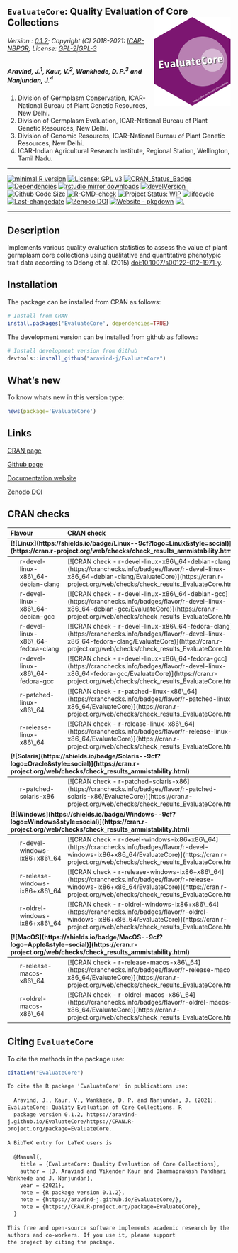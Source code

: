 
<!-- 
<img src="https://raw.githubusercontent.com/aravind-j/EvaluateCore/master/inst/extdata/EvaluateCore.png" width="20%" />
-->

## `EvaluateCore`: Quality Evaluation of Core Collections <img src="https://raw.githubusercontent.com/aravind-j/EvaluateCore/master/inst/extdata/EvaluateCore.png" align="right" alt="logo" width="173" height = "200" style = "border: none; float: right;">

###### Version : [0.1.2](https://aravind-j.github.io/EvaluateCore/); Copyright (C) 2018-2021: [ICAR-NBPGR](http://www.nbpgr.ernet.in/); License: [GPL-2\|GPL-3](https://www.r-project.org/Licenses/)

##### *Aravind, J.<sup>1</sup>, Kaur, V.<sup>2</sup>, Wankhede, D. P.<sup>3</sup> and Nanjundan, J.<sup>4</sup>*

1.  Division of Germplasm Conservation, ICAR-National Bureau of Plant
    Genetic Resources, New Delhi.
2.  Division of Germplasm Evaluation, ICAR-National Bureau of Plant
    Genetic Resources, New Delhi.
3.  Division of Genomic Resources, ICAR-National Bureau of Plant Genetic
    Resources, New Delhi.
4.  ICAR-Indian Agricultural Research Institute, Regional Station,
    Wellington, Tamil Nadu.

------------------------------------------------------------------------

[![minimal R
version](https://img.shields.io/badge/R%3E%3D-3.5.0-6666ff.svg?logo=R)](https://cran.r-project.org/)
[![License: GPL
v3](https://img.shields.io/badge/License-GPL%20v3-blue.svg)](https://www.gnu.org/licenses/gpl-3.0)
[![CRAN\_Status\_Badge](https://www.r-pkg.org/badges/version-last-release/EvaluateCore)](https://cran.r-project.org/package=EvaluateCore)
[![Dependencies](https://tinyverse.netlify.com/badge/EvaluateCore)](https://cran.r-project.org/package=EvaluateCore)
[![rstudio mirror
downloads](https://cranlogs.r-pkg.org/badges/grand-total/EvaluateCore?color=green)](https://CRAN.R-project.org/package=EvaluateCore)
[![develVersion](https://img.shields.io/badge/devel%20version-0.1.1.9000-orange.svg)](https://github.com/aravind-j/EvaluateCore)
[![Github Code
Size](https://img.shields.io/github/languages/code-size/aravind-j/EvaluateCore.svg)](https://github.com/aravind-j/EvaluateCore)
[![R-CMD-check](https://github.com/aravind-j/EvaluateCore/workflows/R-CMD-check/badge.svg)](https://github.com/aravind-j/EvaluateCore/actions)
[![Project Status:
WIP](https://www.repostatus.org/badges/latest/active.svg)](https://www.repostatus.org/#active)
[![lifecycle](https://img.shields.io/badge/lifecycle-stable-brightgreen.svg)](https://lifecycle.r-lib.org/articles/stages.html#stable)
[![Last-changedate](https://img.shields.io/badge/last%20change-2021--06--11-yellowgreen.svg)](https://github.com/aravind-j/EvaluateCore/)
[![Zenodo
DOI](https://zenodo.org/badge/DOI/10.5281/zenodo.3875930.svg)](https://doi.org/10.5281/zenodo.3875930)
[![Website -
pkgdown](https://img.shields.io/website-up-down-green-red/https/aravind-j.github.io/EvaluateCore.svg)](https://aravind-j.github.io/EvaluateCore/)
[![.](https://pro-pulsar-193905.appspot.com/UA-148941781-1/welcome-page)](https://github.com/aravind-j/google-analytics-beacon)
<!-- [![packageversion](https://img.shields.io/badge/Package%20version-0.2.3.3-orange.svg)](https://github.com/aravind-j/EvaluateCore) -->
<!-- [![GitHub Download Count](https://github-basic-badges.herokuapp.com/downloads/aravind-j/EvaluateCore/total.svg)] -->
<!-- [![Rdoc](http://www.rdocumentation.org/badges/version/EvaluateCore)](http://www.rdocumentation.org/packages/EvaluateCore) -->

------------------------------------------------------------------------

## Description

Implements various quality evaluation statistics to assess the value of
plant germplasm core collections using qualitative and quantitative
phenotypic trait data according to Odong et al. (2015)
[doi:10.1007/s00122-012-1971-y](https://doi.org/10.1007/s00122-012-1971-y).

<!-- ## System Requirements
The function `dist.evaluate.core` is a wrapper around the `evaluateCore` function of the `corehunter` package which implemented in Java 8. Hence you need to have [Java Runtime Environment](http://www.oracle.com/technetwork/java/javase/downloads/jre8-downloads-2133155.html) (JRE) version 8 or higher for the package to work.-->

## Installation

The package can be installed from CRAN as follows:

``` r
# Install from CRAN
install.packages('EvaluateCore', dependencies=TRUE)
```

The development version can be installed from github as follows:

``` r
# Install development version from Github
devtools::install_github("aravind-j/EvaluateCore")
```

<!-- ## Detailed tutorial
For a detailed tutorial (vignette) on how to used this package type:


```r
browseVignettes(package = 'EvaluateCore')
```
The vignette for the latest version is also available [online](https://aravind-j.github.io/EvaluateCore/articles.html).-->

## What’s new

To know whats new in this version type:

``` r
news(package='EvaluateCore')
```

## Links

[CRAN page](https://cran.r-project.org/package=EvaluateCore)

[Github page](https://github.com/aravind-j/EvaluateCore)

[Documentation website](https://aravind-j.github.io/EvaluateCore/)

[Zenodo DOI](https://doi.org/10.5281/zenodo.3875930)

## CRAN checks

<table class="table table-striped table-hover" style="width: auto !important; ">
<thead>
<tr>
<th style="text-align:left;">
Flavour
</th>
<th style="text-align:left;">
CRAN check
</th>
</tr>
</thead>
<tbody>
<tr grouplength="6">
<td colspan="2" style="border-bottom: 1px solid;">
<strong>[![Linux](https://shields.io/badge/Linux--9cf?logo=Linux&style=social)](https://cran.r-project.org/web/checks/check_results_ammistability.html)</strong>
</td>
</tr>
<tr>
<td style="text-align:left;padding-left: 2em;" indentlevel="1">
r-devel-linux-x86\_64-debian-clang
</td>
<td style="text-align:left;">
[![CRAN check -
r-devel-linux-x86\_64-debian-clang](https://cranchecks.info/badges/flavor/r-devel-linux-x86_64-debian-clang/EvaluateCore)](https://cran.r-project.org/web/checks/check_results_EvaluateCore.html)
</td>
</tr>
<tr>
<td style="text-align:left;padding-left: 2em;" indentlevel="1">
r-devel-linux-x86\_64-debian-gcc
</td>
<td style="text-align:left;">
[![CRAN check -
r-devel-linux-x86\_64-debian-gcc](https://cranchecks.info/badges/flavor/r-devel-linux-x86_64-debian-gcc/EvaluateCore)](https://cran.r-project.org/web/checks/check_results_EvaluateCore.html)
</td>
</tr>
<tr>
<td style="text-align:left;padding-left: 2em;" indentlevel="1">
r-devel-linux-x86\_64-fedora-clang
</td>
<td style="text-align:left;">
[![CRAN check -
r-devel-linux-x86\_64-fedora-clang](https://cranchecks.info/badges/flavor/r-devel-linux-x86_64-fedora-clang/EvaluateCore)](https://cran.r-project.org/web/checks/check_results_EvaluateCore.html)
</td>
</tr>
<tr>
<td style="text-align:left;padding-left: 2em;" indentlevel="1">
r-devel-linux-x86\_64-fedora-gcc
</td>
<td style="text-align:left;">
[![CRAN check -
r-devel-linux-x86\_64-fedora-gcc](https://cranchecks.info/badges/flavor/r-devel-linux-x86_64-fedora-gcc/EvaluateCore)](https://cran.r-project.org/web/checks/check_results_EvaluateCore.html)
</td>
</tr>
<tr>
<td style="text-align:left;padding-left: 2em;" indentlevel="1">
r-patched-linux-x86\_64
</td>
<td style="text-align:left;">
[![CRAN check -
r-patched-linux-x86\_64](https://cranchecks.info/badges/flavor/r-patched-linux-x86_64/EvaluateCore)](https://cran.r-project.org/web/checks/check_results_EvaluateCore.html)
</td>
</tr>
<tr>
<td style="text-align:left;padding-left: 2em;" indentlevel="1">
r-release-linux-x86\_64
</td>
<td style="text-align:left;">
[![CRAN check -
r-release-linux-x86\_64](https://cranchecks.info/badges/flavor/r-release-linux-x86_64/EvaluateCore)](https://cran.r-project.org/web/checks/check_results_EvaluateCore.html)
</td>
</tr>
<tr grouplength="1">
<td colspan="2" style="border-bottom: 1px solid;">
<strong>[![Solaris](https://shields.io/badge/Solaris--9cf?logo=Oracle&style=social)](https://cran.r-project.org/web/checks/check_results_ammistability.html)</strong>
</td>
</tr>
<tr>
<td style="text-align:left;padding-left: 2em;" indentlevel="1">
r-patched-solaris-x86
</td>
<td style="text-align:left;">
[![CRAN check -
r-patched-solaris-x86](https://cranchecks.info/badges/flavor/r-patched-solaris-x86/EvaluateCore)](https://cran.r-project.org/web/checks/check_results_EvaluateCore.html)
</td>
</tr>
<tr grouplength="3">
<td colspan="2" style="border-bottom: 1px solid;">
<strong>[![Windows](https://shields.io/badge/Windows--9cf?logo=Windows&style=social)](https://cran.r-project.org/web/checks/check_results_ammistability.html)</strong>
</td>
</tr>
<tr>
<td style="text-align:left;padding-left: 2em;" indentlevel="1">
r-devel-windows-ix86+x86\_64
</td>
<td style="text-align:left;">
[![CRAN check -
r-devel-windows-ix86+x86\_64](https://cranchecks.info/badges/flavor/r-devel-windows-ix86+x86_64/EvaluateCore)](https://cran.r-project.org/web/checks/check_results_EvaluateCore.html)
</td>
</tr>
<tr>
<td style="text-align:left;padding-left: 2em;" indentlevel="1">
r-release-windows-ix86+x86\_64
</td>
<td style="text-align:left;">
[![CRAN check -
r-release-windows-ix86+x86\_64](https://cranchecks.info/badges/flavor/r-release-windows-ix86+x86_64/EvaluateCore)](https://cran.r-project.org/web/checks/check_results_EvaluateCore.html)
</td>
</tr>
<tr>
<td style="text-align:left;padding-left: 2em;" indentlevel="1">
r-oldrel-windows-ix86+x86\_64
</td>
<td style="text-align:left;">
[![CRAN check -
r-oldrel-windows-ix86+x86\_64](https://cranchecks.info/badges/flavor/r-oldrel-windows-ix86+x86_64/EvaluateCore)](https://cran.r-project.org/web/checks/check_results_EvaluateCore.html)
</td>
</tr>
<tr grouplength="2">
<td colspan="2" style="border-bottom: 1px solid;">
<strong>[![MacOS](https://shields.io/badge/MacOS--9cf?logo=Apple&style=social)](https://cran.r-project.org/web/checks/check_results_ammistability.html)</strong>
</td>
</tr>
<tr>
<td style="text-align:left;padding-left: 2em;" indentlevel="1">
r-release-macos-x86\_64
</td>
<td style="text-align:left;">
[![CRAN check -
r-release-macos-x86\_64](https://cranchecks.info/badges/flavor/r-release-macos-x86_64/EvaluateCore)](https://cran.r-project.org/web/checks/check_results_EvaluateCore.html)
</td>
</tr>
<tr>
<td style="text-align:left;padding-left: 2em;" indentlevel="1">
r-oldrel-macos-x86\_64
</td>
<td style="text-align:left;">
[![CRAN check -
r-oldrel-macos-x86\_64](https://cranchecks.info/badges/flavor/r-oldrel-macos-x86_64/EvaluateCore)](https://cran.r-project.org/web/checks/check_results_EvaluateCore.html)
</td>
</tr>
</tbody>
</table>

## Citing `EvaluateCore`

To cite the methods in the package use:

``` r
citation("EvaluateCore")
```


    To cite the R package 'EvaluateCore' in publications use:

      Aravind, J., Kaur, V., Wankhede, D. P. and Nanjundan, J. (2021).  EvaluateCore: Quality Evaluation of Core Collections. R
      package version 0.1.2, https://aravind-j.github.io/EvaluateCore/https://CRAN.R-project.org/package=EvaluateCore.

    A BibTeX entry for LaTeX users is

      @Manual{,
        title = {EvaluateCore: Quality Evaluation of Core Collections},
        author = {J. Aravind and Vikender Kaur and Dhammaprakash Pandhari Wankhede and J. Nanjundan},
        year = {2021},
        note = {R package version 0.1.2},
        note = {https://aravind-j.github.io/EvaluateCore/},
        note = {https://CRAN.R-project.org/package=EvaluateCore},
      }

    This free and open-source software implements academic research by the authors and co-workers. If you use it, please support
    the project by citing the package.
